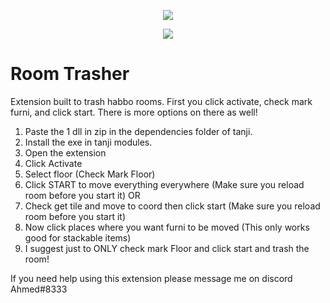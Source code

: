 <p align="center"> 
   <img src="https://user-images.githubusercontent.com/24996684/35466253-f228fa38-02b6-11e8-8ec6-7d3f57caf2e2.png">
</p>
<p align="center">
   <a href="https://github.com/DevLooney"><img
   <a href="https://discord.gg/Vyc2gFC"><img src="https://img.shields.io/discord/225010488445108224.svg?style=flat-square"/></a>
</p>

# Room Trasher
Extension built to trash habbo rooms. First you click activate, check mark furni, and click start. There is more options on there as well!

1. Paste the 1 dll in zip in the dependencies folder of tanji.
2. Install the exe in tanji modules.
3. Open the extension
4. Click Activate
5. Select floor (Check Mark Floor)
6. Click START to move everything everywhere (Make sure you reload room before you start it)
OR
7. Check get tile and move to coord then click start (Make sure you reload room before you start it)
8. Now click places where you want furni to be moved (This only works good for stackable items)
9. I suggest just to ONLY check mark Floor and click start and trash the room!

If you need help using this extension please message me on discord Ahmed#8333
